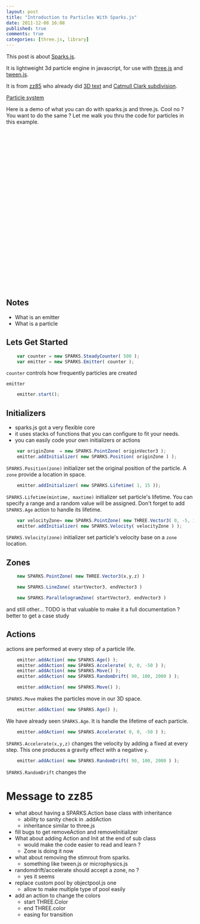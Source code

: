 ```yaml
---
layout: post
title: "Introduction to Particles With Sparks.js"
date: 2011-12-08 16:08
published: true
comments: true
categories: [three.js, library]
---
```


This post is about 
[Sparks.js](https://github.com/zz85/sparks.js).

It is lightweight 3d particle engine in javascript, for use with
[three.js](https://github.com/mrdoob/three.js/)
and
[tween.js](https://github.com/sole/tween.js).

It is from
[zz85](http://www.lab4games.net/zz85/blog/)
who already did
[3D text](http://mrdoob.github.com/three.js/examples/webgl_geometry_text.html)
and
[Catmull Clark subdivision](http://mrdoob.github.com/three.js/examples/webgl_geometry_subdivison.html).

[Particle system](http://en.wikipedia.org/wiki/Particle_system)

Here is a demo of what you can do with sparks.js and three.js. Cool no ?
You want to do the same ? Let me walk you thru the code for particles in this example.

<iframe src="Zhttp://mrdoob.github.com/three.js/examples/webgl_particles_shapes.html" width="100%" height="420" frameborder="0"></iframe>

## Notes

* What is an emitter
* What is a particle

## Lets Get Started

```javascript
	var counter	= new SPARKS.SteadyCounter( 500 );
	var emitter	= new SPARKS.Emitter( counter );
```

```counter``` controls how frequently particles are created

```emitter```

```javascript
	emitter.start();
```

## Initializers

* sparks.js got a very flexible core
* it uses stacks of functions that you can configure to fit your needs.
* you can easily code your own initializers or actions

```javascript
	var originZone	= new SPARKS.PointZone( originVector3 );
	emitter.addInitializer( new SPARKS.Position( originZone ) );
```

```SPARKS.Position(zone)``` initializer set the original position of the particle.
A ```zone``` provide a location in space. 

```javascript
	emitter.addInitializer( new SPARKS.Lifetime( 1, 15 ));
```

```SPARKS.Lifetime(mintime, maxtime)``` initializer set particle's lifetime.
You can specify a range and a random value will be assigned.
Don't forget to add ```SPARKS.Age``` action to handle its lifetime.

```javascript
	var velocityZone= new SPARKS.PointZone( new THREE.Vector3( 0, -5, 1 ) );
	emitter.addInitializer( new SPARKS.Velocity( velocityZone ) );
```

```SPARKS.Velocity(zone)``` initializer set particle's velocity base on a ```zone``` location.

## Zones

```javascript
	new SPARKS.PointZone( new THREE.Vector3(x,y,z) )
```

```javascript
	new SPARKS.LineZone( startVector3, endVector3 )
```

```javascript
	new SPARKS.ParallelogramZone( startVector3, endVector3 )
```

and still other... TODO is that valuable to make it a full documentation ?
better to get a case study

## Actions

actions are performed at every step of a particle life.

```javascript
	emitter.addAction( new SPARKS.Age() );
	emitter.addAction( new SPARKS.Accelerate( 0, 0, -50 ) );
	emitter.addAction( new SPARKS.Move() );
	emitter.addAction( new SPARKS.RandomDrift( 90, 100, 2000 ) );
```


```javascript
	emitter.addAction( new SPARKS.Move() );
```

```SPARKS.Move``` makes the particles move in our 3D space.

```javascript
	emitter.addAction( new SPARKS.Age() );
```

We have already seen ```SPARKS.Age```. It is handle the lifetime of each particle.

```javascript
	emitter.addAction( new SPARKS.Accelerate( 0, 0, -50 ) );
```

```SPARKS.Accelerate(x,y,z)``` changes the velocity by adding a fixed at every step.
This one produces a gravity effect with a negative ```y```.


```javascript
	emitter.addAction( new SPARKS.RandomDrift( 90, 100, 2000 ) );
```

```SPARKS.RandomDrift``` changes the 



# Message to zz85
* what about having a SPARKS.Action base class with inheritance
  * ability to sanity check in .addAction
  * inheritance similar to three.js
* fill bugs to get removeAction and removeInitializer
* What about adding Action and Init at the end of sub class
  * would make the code easier to read and learn ?
  * Zone is doing it now
* what about removing the stimrout from sparks.
  * something like tween.js or microphysics.js
* randomdrift/accelerate should accept a zone, no ?
  * yes it seems
* replace custom pool by objectpool.js one
  * allow to make multiple type of pool easily
* add an action to change the colors
  * start THREE.Color
  * end THREE.color
  * easing for transition